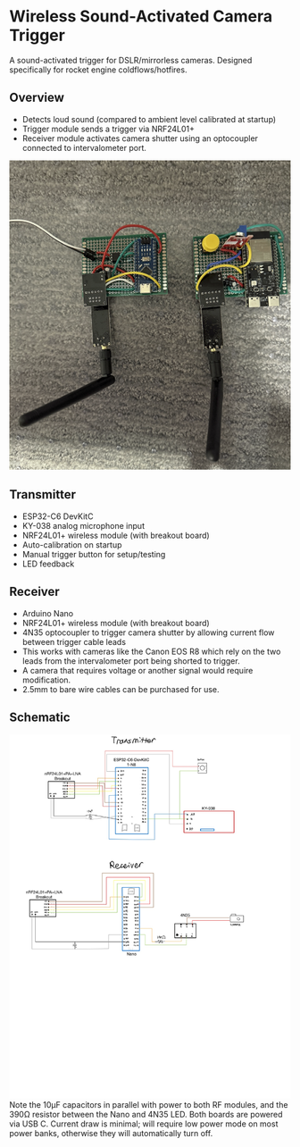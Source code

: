# Wireless Sound-Activated Camera Trigger
A sound-activated trigger for DSLR/mirrorless cameras. Designed specifically for rocket engine coldflows/hotfires.

## Overview
- Detects loud sound (compared to ambient level calibrated at startup)
- Trigger module sends a trigger via NRF24L01+
- Receiver module activates camera shutter using an optocoupler connected to intervalometer port.

![boards](images/bothboards.png)

## Transmitter
- ESP32-C6 DevKitC
- KY-038 analog microphone input
- NRF24L01+ wireless module (with breakout board)
- Auto-calibration on startup
- Manual trigger button for setup/testing
- LED feedback

## Receiver
- Arduino Nano
- NRF24L01+ wireless module (with breakout board)
- 4N35 optocoupler to trigger camera shutter by allowing current flow between trigger cable leads
 - This works with cameras like the Canon EOS R8 which rely on the two leads from the intervalometer port being shorted to trigger.
 - A camera that requires voltage or another signal would require modification.
 - 2.5mm to bare wire cables can be purchased for use.

## Schematic
![schematic](images/schematic.JPEG)
Note the 10µF capacitors in parallel with power to both RF modules, and the 390Ω resistor between the Nano and 4N35 LED.
Both boards are powered via USB C. Current draw is minimal; will require low power mode on most power banks, otherwise they will automatically turn off.
